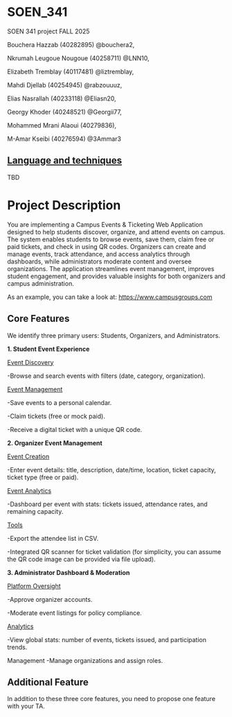 # SOEN_341
SOEN 341 project FALL 2025

Bouchera Hazzab (40282895) @bouchera2,

Nkrumah Leugoue Nougoue (40258711) @LNN10,

Elizabeth Tremblay (40117481) @liztremblay,

Mahdi Djellab (40254945) @rabzouuuz,

Elias Nasrallah (40233118) @Eliasn20,

Georgy Khoder (40248521) @Georgii77,

Mohammed Mrani Alaoui (40279836),

M-Amar Kseibi (40276594) @3Ammar3

## <ins>Language and techniques </ins> 

TBD

# Project Description
You are implementing a Campus Events & Ticketing Web Application designed to help students discover, organize, and attend events on campus. The system enables students to browse events, save them, claim free or paid tickets, and check in using QR codes. Organizers can create and manage events, track attendance, and access analytics through dashboards, while administrators moderate content and oversee organizations. The application streamlines event management, improves student engagement, and provides valuable insights for both organizers and campus administration.

As an example, you can take a look at: https://www.campusgroups.com

## **Core Features** 
We identify three primary users: Students, Organizers, and Administrators.

**1. Student Event Experience**

<ins>Event Discovery</ins>

 -Browse and search events with filters (date, category, organization).

<ins>Event Management</ins> 

 -Save events to a personal calendar.
 
 -Claim tickets (free or mock paid).
 
 -Receive a digital ticket with a unique QR code.


**2. Organizer Event Management**

<ins>Event Creation</ins>

 -Enter event details: title, description, date/time, location, ticket capacity, ticket type (free or paid).

<ins>Event Analytics</ins>

 -Dashboard per event with stats: tickets issued, attendance rates, and remaining capacity.

<ins>Tools</ins>

 -Export the attendee list in CSV.
 
 -Integrated QR scanner for ticket validation (for simplicity, you can assume the QR code image can be provided via file upload).

**3. Administrator Dashboard & Moderation**

<ins>Platform Oversight</ins>

 -Approve organizer accounts.
 
 -Moderate event listings for policy compliance.

<ins>Analytics</ins>

 -View global stats: number of events, tickets issued, and participation trends.

Management
 -Manage organizations and assign roles.

## Additional Feature
In addition to these three core features, you need to propose one feature with your TA. 
